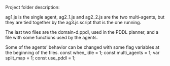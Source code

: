Project folder description:


ag1.js is the single agent, ag2_1.js and ag2_2.js are the two multi-agents, but they are tied together by the ag3.js script that is the one running. 

The last two files are the domain-d.ppdl, used in the PDDL planner, and a file with some functions used by the agents. 

Some of the agents’ behavior can be changed with some flag variables at the beginning of the files.
const when_idle = 1; 
const multi_agents = 1;
var split_map = 1;
const use_pddl = 1;
